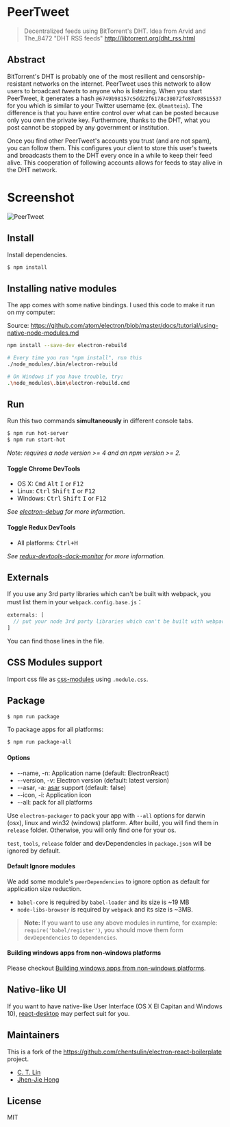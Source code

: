 # PeerTweet

> Decentralized feeds using BitTorrent's DHT. Idea from Arvid and The_8472 "DHT RSS feeds" http://libtorrent.org/dht_rss.html


## Abstract

BitTorrent's DHT is probably one of the most resilient and censorship-resistant networks on the internet. PeerTweet uses this network to allow users to broadcast *tweets* to anyone who is listening. When you start PeerTweet, it generates a hash `@6749b98157c5dd22f6178c38072fe87c08515537` for you which is similar to your Twitter username (ex. `@lmatteis`). The difference is that you have entire control over what can be posted because only you own the private key. Furthermore, thanks to the DHT, what you post cannot be stopped by any government or institution.

Once you find other PeerTweet's accounts you trust (and are not spam), you can follow them. This configures your client to store this user's tweets and broadcasts them to the DHT every once in a while to keep their feed alive. This cooperation of following accounts allows for feeds to stay alive in the DHT network.

# Screenshot

![PeerTweet](http://i.imgur.com/ndCBA8V.png)



## Install

Install dependencies.

```bash
$ npm install
```

## Installing native modules

The app comes with some native bindings. I used this code to make it run on my computer:

Source: https://github.com/atom/electron/blob/master/docs/tutorial/using-native-node-modules.md

```bash
npm install --save-dev electron-rebuild

# Every time you run "npm install", run this
./node_modules/.bin/electron-rebuild

# On Windows if you have trouble, try:
.\node_modules\.bin\electron-rebuild.cmd
```


## Run

Run this two commands __simultaneously__ in different console tabs.

```bash
$ npm run hot-server
$ npm run start-hot
```

*Note: requires a node version >= 4 and an npm version >= 2.*

#### Toggle Chrome DevTools

- OS X: <kbd>Cmd</kbd> <kbd>Alt</kbd> <kbd>I</kbd> or <kbd>F12</kbd>
- Linux: <kbd>Ctrl</kbd> <kbd>Shift</kbd> <kbd>I</kbd> or <kbd>F12</kbd>
- Windows: <kbd>Ctrl</kbd> <kbd>Shift</kbd> <kbd>I</kbd> or <kbd>F12</kbd>

*See [electron-debug](https://github.com/sindresorhus/electron-debug) for more information.*

#### Toggle Redux DevTools

- All platforms: <kbd>Ctrl+H</kbd>

*See [redux-devtools-dock-monitor](https://github.com/gaearon/redux-devtools-dock-monitor) for more information.*


## Externals

If you use any 3rd party libraries which can't be built with webpack, you must list them in your `webpack.config.base.js`：

```javascript
externals: [
  // put your node 3rd party libraries which can't be built with webpack here (mysql, mongodb, and so on..)
]
```

You can find those lines in the file.


## CSS Modules support

Import css file as [css-modules](https://github.com/css-modules/css-modules) using `.module.css`.


## Package

```bash
$ npm run package
```

To package apps for all platforms:

```bash
$ npm run package-all
```

#### Options

- --name, -n: Application name (default: ElectronReact)
- --version, -v: Electron version (default: latest version)
- --asar, -a: [asar](https://github.com/atom/asar) support (default: false)
- --icon, -i: Application icon
- --all: pack for all platforms

Use `electron-packager` to pack your app with `--all` options for darwin (osx), linux and win32 (windows) platform. After build, you will find them in `release` folder. Otherwise, you will only find one for your os.

`test`, `tools`, `release` folder and devDependencies in `package.json` will be ignored by default.

#### Default Ignore modules

We add some module's `peerDependencies` to ignore option as default for application size reduction.

- `babel-core` is required by `babel-loader` and its size is ~19 MB
- `node-libs-browser` is required by `webpack` and its size is ~3MB.

> **Note:** If you want to use any above modules in runtime, for example: `require('babel/register')`, you should move them form `devDependencies` to `dependencies`.

#### Building windows apps from non-windows platforms

Please checkout [Building windows apps from non-windows platforms](https://github.com/maxogden/electron-packager#building-windows-apps-from-non-windows-platforms).


## Native-like UI

If you want to have native-like User Interface (OS X El Capitan and Windows 10), [react-desktop](https://github.com/gabrielbull/react-desktop) may perfect suit for you.


## Maintainers

This is a fork of the https://github.com/chentsulin/electron-react-boilerplate project.

- [C. T. Lin](https://github.com/chentsulin)
- [Jhen-Jie Hong](https://github.com/jhen0409)

## License
MIT
